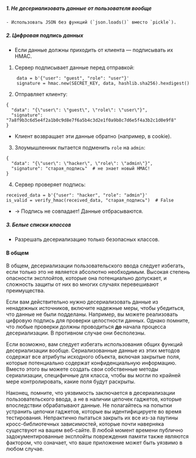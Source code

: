##### 1. Не десериализовать данные от пользователя вообще
    - Использовать JSON без функций (`json.loads()` вместо `pickle`).

##### 2. Цифровая подпись данных
- Если данные должны приходить от клиента — подписывать их HMAC.

1. Сервер подписывает данные перед отправкой:
```
    data = b'{"user": "guest", "role": "user"}'
    signature = hmac.new(SECRET_KEY, data, hashlib.sha256).hexdigest()
```
2. Отправляет клиенту:
```
{
  "data": "{\"user\": \"guest\", \"role\": \"user\"}",
  "signature": "7a8f9b3c6d5e4f2a1b0c9d8e7f6a5b4c3d2e1f0a9b8c7d6e5f4a3b2c1d0e9f8"
}
```
- Клиент возвращает эти данные обратно (например, в cookie).

3. Злоумышленник пытается подменить `role` на `admin`:
```
{
  "data": "{\"user\": \"hacker\", \"role\": \"admin\"}",
  "signature": "старая_подпись"  # не знает новый HMAC!
}
```

4. Сервер проверяет подпись:
```
received_data = b'{"user": "hacker", "role": "admin"}'
is_valid = verify_hmac(received_data, "старая_подпись")  # False
```
- → Подпись не совпадает! Данные отбрасываются.

##### 3. Белые списки классов
- Разрешать десериализацию только безопасных классов.

#### В общем
В общем, десериализации пользовательского ввода следует избегать, если только это не является абсолютно необходимым. Высокая степень опасности эксплойтов, которые она потенциально допускает, и сложность защиты от них во многих случаях перевешивают преимущества.

Если вам действительно нужно десериализовать данные из ненадежных источников, включите надежные меры, чтобы убедиться, что данные не были подделаны. Например, вы можете реализовать цифровую подпись для проверки целостности данных. Однако помните, что любые проверки должны проводиться **до** начала процесса десериализации. В противном случае они бесполезны.

Если возможно, вам следует избегать использования общих функций десериализации вообще. Сериализованные данные из этих методов содержат все атрибуты исходного объекта, включая закрытые поля, которые потенциально содержат конфиденциальную информацию. Вместо этого вы можете создать свои собственные методы сериализации, специфичные для класса, чтобы вы могли по крайней мере контролировать, какие поля будут раскрыты.

Наконец, помните, что уязвимость заключается в десериализации пользовательского ввода, а не в наличии цепочек гаджетов, которые впоследствии обрабатывают данные. Не полагайтесь на попытки устранить цепочки гаджетов, которые вы идентифицируете во время тестирования. Непрактично пытаться закрыть их все из-за паутины кросс-библиотечных зависимостей, которые почти наверняка существуют на вашем веб-сайте. В любой момент времени публично задокументированные эксплойты повреждения памяти также являются фактором, что означает, что ваше приложение может быть уязвимо в любом случае.